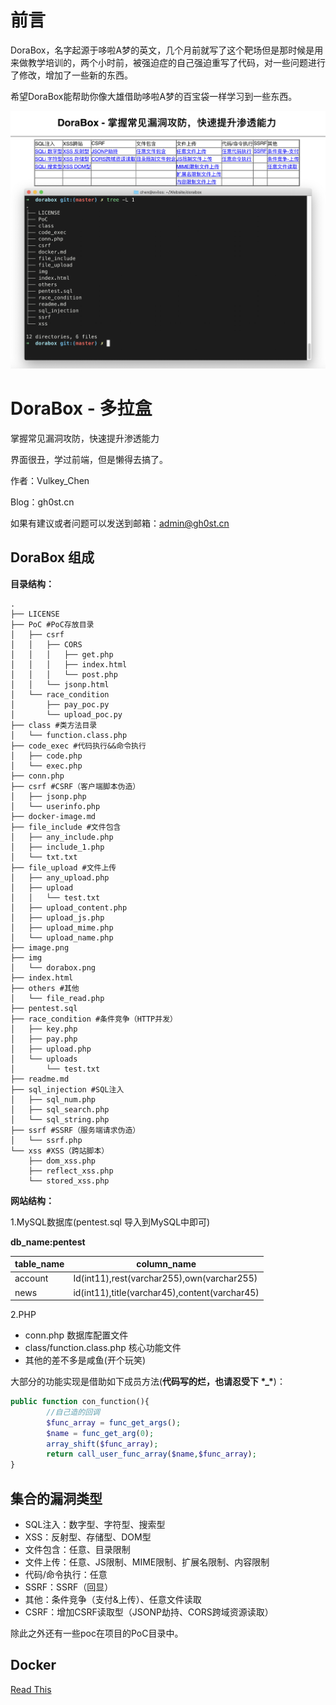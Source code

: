 # 前言

DoraBox，名字起源于哆啦A梦的英文，几个月前就写了这个靶场但是那时候是用来做教学培训的，两个小时前，被强迫症的自己强迫重写了代码，对一些问题进行了修改，增加了一些新的东西。

希望DoraBox能帮助你像大雄借助哆啦A梦的百宝袋一样学习到一些东西。

![dorabox](./img/dorabox.png)

# DoraBox - 多拉盒

掌握常见漏洞攻防，快速提升渗透能力

界面很丑，学过前端，但是懒得去搞了。

作者：Vulkey_Chen

Blog：gh0st.cn

如果有建议或者问题可以发送到邮箱：admin@gh0st.cn

## DoraBox 组成

**目录结构：**

```tree
.
├── LICENSE
├── PoC #PoC存放目录
│   ├── csrf
│   │   ├── CORS
│   │   │   ├── get.php
│   │   │   ├── index.html
│   │   │   └── post.php
│   │   └── jsonp.html
│   └── race_condition
│       ├── pay_poc.py
│       └── upload_poc.py
├── class #类方法目录
│   └── function.class.php
├── code_exec #代码执行&&命令执行
│   ├── code.php
│   └── exec.php
├── conn.php
├── csrf #CSRF（客户端脚本伪造）
│   ├── jsonp.php
│   └── userinfo.php
├── docker-image.md
├── file_include #文件包含
│   ├── any_include.php
│   ├── include_1.php
│   └── txt.txt
├── file_upload #文件上传
│   ├── any_upload.php
│   ├── upload
│   │   └── test.txt
│   ├── upload_content.php
│   ├── upload_js.php
│   ├── upload_mime.php
│   └── upload_name.php
├── image.png
├── img
│   └── dorabox.png
├── index.html
├── others #其他
│   └── file_read.php
├── pentest.sql
├── race_condition #条件竞争（HTTP并发）
│   ├── key.php
│   ├── pay.php
│   ├── upload.php
│   └── uploads
│       └── test.txt
├── readme.md
├── sql_injection #SQL注入
│   ├── sql_num.php
│   ├── sql_search.php
│   └── sql_string.php
├── ssrf #SSRF（服务端请求伪造）
│   └── ssrf.php
└── xss #XSS（跨站脚本）
    ├── dom_xss.php
    ├── reflect_xss.php
    └── stored_xss.php
```

**网站结构：**

1.MySQL数据库(pentest.sql 导入到MySQL中即可)

**db_name:pentest**

| table_name | column_name                              |
| ---------- | ---------------------------------------- |
| account    | Id(int11),rest(varchar255),own(varchar255) |
| news       | id(int11),title(varchar45),content(varchar45) |

2.PHP

- conn.php 数据库配置文件
- class/function.class.php 核心功能文件
- 其他的差不多是咸鱼(开个玩笑)

大部分的功能实现是借助如下成员方法(**代码写的烂，也请忍受下 \*_\***)：

```php
public function con_function(){
		//自己造的回调
		$func_array = func_get_args();
		$name = func_get_arg(0);
		array_shift($func_array);
		return call_user_func_array($name,$func_array);
}
```



## 集合的漏洞类型

- SQL注入：数字型、字符型、搜索型
- XSS：反射型、存储型、DOM型
- 文件包含：任意、目录限制
- 文件上传：任意、JS限制、MIME限制、扩展名限制、内容限制
- 代码/命令执行：任意
- SSRF：SSRF（回显）
- 其他：条件竞争（支付&上传）、任意文件读取
- CSRF：增加CSRF读取型（JSONP劫持、CORS跨域资源读取） 

除此之外还有一些poc在项目的PoC目录中。

## Docker
[Read This](./docker.md)